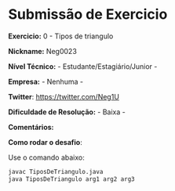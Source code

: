 # Submissão de Exercicio

**Exercicio:** 0 - Tipos de triangulo

**Nickname:** Neg0023

**Nível Técnico:** - Estudante/Estagiário/Junior -

**Empresa:** - Nenhuma -

**Twitter**: https://twitter.com/Neg1U

**Dificuldade de Resolução:** - Baixa -

**Comentários:** 

**Como rodar o desafio**: 

Use o comando abaixo: 
```bash
javac TiposDeTriangulo.java
java TiposDeTriangulo arg1 arg2 arg3
```